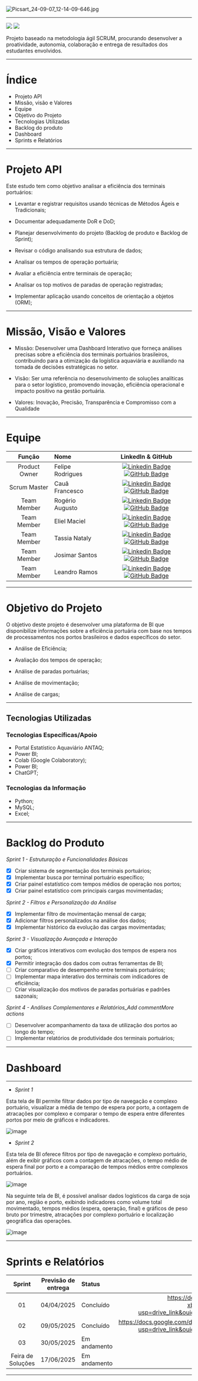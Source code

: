 ![Picsart_24-09-07_12-14-09-646.jpg](https://github.com/user-attachments/assets/da5b47c8-8ecd-4022-9b7b-c20d44ca4a46)

------------------------------------------------------------------------------------------------------------------------------------------

 <a href="http://fatecsjc-prd.azurewebsites.net/"><img src="https://img.shields.io/badge/INSTITUIÇÃO%3A-FATEC SÃO JOSÉ DOS CAMPOS-blue"/></a>
 <a href="https://conceptprimefatec.atlassian.net/jira/software/projects/CP3S/boards/3/backlog?assignee=unassigned%2C712020%3A8a58d1bf-2cab-4aad-84b1-37e0f078cfba"><img src="https://img.shields.io/badge/LINK:-JIRA SOFTWARE-blue"/></a>

Projeto baseado na metodologia ágil SCRUM, procurando desenvolver a proatividade, autonomia, colaboração e entrega de resultados dos estudantes envolvidos.

------------------------------------------------------------------------------------------------------------------------------------------

# Índice
* Projeto API
* Missão, visão e Valores
* Equipe
* Objetivo do Projeto
* Tecnologias Utilizadas
* Backlog do produto
* Dashboard
* Sprints e Relatórios

------------------------------------------------------------------------------------------------------------------------------------------

# Projeto API

 Este estudo tem como objetivo analisar a eficiência dos terminais portuários:

* Levantar e registrar requisitos usando técnicas de Métodos Ágeis e Tradicionais;
 
* Documentar adequadamente DoR e DoD;
 
* Planejar desenvolvimento do projeto (Backlog de produto e Backlog de Sprint);

* Revisar o código analisando sua estrutura de dados;

* Analisar os tempos de operação portuária;

* Avaliar a eficiência entre terminais de operação;

* Analisar os top motivos de paradas de operação registradas;

* Implementar aplicação usando conceitos de orientação a objetos (ORM);

------------------------------------------------------------------------------------------------------------------------------------------
# Missão, Visão e Valores


* Missão: Desenvolver uma Dashboard Interativo que forneça análises precisas sobre a eficiência dos terminais portuários brasileiros, contribuindo para a otimização da logística aquaviária e auxiliando na tomada de decisões estratégicas no setor.

* Visão: Ser uma referência no desenvolvimento de soluções analíticas para o setor logístico, promovendo inovação, eficiência operacional e impacto positivo na gestão portuária.

* Valores: Inovação, Precisão, Transparência e Compromisso com a Qualidade
  
------------------------------------------------------------------------------------------------------------------------------------------

# Equipe  

|    Função     | Nome                                  |  LinkedIn & GitHub |
| :-----------: | :------------------------------------ | :-------------------------------------------------------------------------------------------------------------------------------------------------------------------------------------------------------------------------------------------------------------------------------------------------------------------------: |
|  Product Owner  |    Felipe Rodrigues   |     [![Linkedin Badge](https://img.shields.io/badge/Linkedin-blue?style=flat-square&logo=Linkedin&logoColor=white)](https://www.linkedin.com/in/elielmaciel2022?utm_source=share&utm_campaign=share_via&utm_content=profile&utm_medium=android_app) [![GitHub Badge](https://img.shields.io/badge/GitHub-111217?style=flat-square&logo=github&logoColor=white)](https://github.com/ElielMaciel/Template)     |           
|  Scrum Master  | Cauã Francesco|      [![Linkedin Badge](https://img.shields.io/badge/Linkedin-blue?style=flat-square&logo=Linkedin&logoColor=white)](https://www.linkedin.com/in/rog%C3%A9rio-augusto-85b115199/) [![GitHub Badge](https://img.shields.io/badge/GitHub-111217?style=flat-square&logo=github&logoColor=white)](https://github.com/rogeriopereira01)     |
|  Team Member  | Rogério Augusto|      [![Linkedin Badge](https://img.shields.io/badge/Linkedin-blue?style=flat-square&logo=Linkedin&logoColor=white)](www.linkedin.com/in/cauafrancesco) [![GitHub Badge](https://img.shields.io/badge/GitHub-111217?style=flat-square&logo=github&logoColor=white)](https://github.com)     |
|  Team Member  | Eliel Maciel|      [![Linkedin Badge](https://img.shields.io/badge/Linkedin-blue?style=flat-square&logo=Linkedin&logoColor=white)](https://www.linkedin.com/in/felipe-rodrigues-silva-234249169?utm_source=share&utm_campaign=share_via&utm_content=profile&utm_medium=android_app) [![GitHub Badge](https://img.shields.io/badge/GitHub-111217?style=flat-square&logo=github&logoColor=white)](https://github.com/Feliperodrigues17)     |
|  Team Member  | Tassia Nataly |      [![Linkedin Badge](https://img.shields.io/badge/Linkedin-blue?style=flat-square&logo=Linkedin&logoColor=white)](https://www.linkedin.com/in/guilherme-c-ribeiro-914245222) [![GitHub Badge](https://img.shields.io/badge/GitHub-111217?style=flat-square&logo=github&logoColor=white)](https://github.com/Guilhermecarvalhoribeiro)     |
|  Team Member  | Josimar Santos|      [![Linkedin Badge](https://img.shields.io/badge/Linkedin-blue?style=flat-square&logo=Linkedin&logoColor=white)](https://www.linkedin.com/in/josimar-santos-2b4329288?utm_source=share&utm_campaign=share_via&utm_content=profile&utm_medium=android_app) [![GitHub Badge](https://img.shields.io/badge/GitHub-111217?style=flat-square&logo=github&logoColor=white)](https://github.com)     |
|  Team Member  | Leandro Ramos    |           [![Linkedin Badge](https://img.shields.io/badge/Linkedin-blue?style=flat-square&logo=Linkedin&logoColor=white)](https://www.linkedin.com/in/leandro-ramos-193040277/) [![GitHub Badge](https://img.shields.io/badge/GitHub-111217?style=flat-square&logo=github&logoColor=white)](https://github.com)          |

------------------------------------------------------------------------------------------------------------------------------------------
# Objetivo do Projeto


O objetivo deste projeto é desenvolver uma plataforma de BI que disponibilize informações sobre a eficiência portuária com base nos tempos de processamentos nos portos brasileiros e dados específicos do setor.


* Análise de Eficiência;

* Avaliação dos tempos de operação;
 
* Análise de paradas portuárias;
 
* Análise de movimentação;

* Análise de cargas;

------------------------------------------------------------------------------------------------------------------------------------------

## Tecnologias Utilizadas

 ### Tecnologias Específicas/Apoio
 * Portal Estatístico Aquaviário ANTAQ;
 * Power BI;
 * Colab (Google Colaboratory);
 * Power BI;
 * ChatGPT;
 ### Tecnologias da Informação
 * Python;
 * MySQL;
 * Excel;
------------------------------------------------------------------------------------------------------------------------------------------

# Backlog do Produto 


_Sprint 1 - Estruturação e Funcionalidades Básicas_

- [x] Criar sistema de segmentação dos terminais portuários;
- [x] Implementar busca por terminal portuário específico;
- [x] Criar painel estatístico com tempos médios de operação nos portos;
- [x] Criar painel estatístico com principais cargas movimentadas;
  
_Sprint 2 - Filtros e Personalização da Análise_

- [x] Implementar filtro de movimentação mensal de carga;
- [x] Adicionar filtros personalizados na análise dos dados;
- [x] Implementar histórico da evolução das cargas movimentadas;
  
_Sprint 3 - Visualização Avançada e Interação_

- [x] Criar gráficos interativos com evolução dos tempos de espera nos portos;
- [x] Permitir integração dos dados com outras ferramentas de BI;
- [ ] Criar comparativo de desempenho entre terminais portuários;
- [ ] Implementar mapa interativo dos terminais com indicadores de eficiência;
- [ ] Criar visualização dos motivos de paradas portuárias e padrões sazonais;

_Sprint 4 - Análises Complementares e Relatórios_Add commentMore actions_

- [ ] Desenvolver acompanhamento da taxa de utilização dos portos ao longo do tempo;
- [ ] Implementar relatórios de produtividade dos terminais portuários;
------------------------------------------------------------------------------------------------------------------------------------------

# Dashboard

------------------------------------------------------------------------------------------------------------------------------------------

* _Sprint 1_

Esta tela de BI permite filtrar dados por tipo de navegação e complexo portuário, visualizar a média de tempo de espera por porto, a contagem de atracações por complexo e comparar o tempo de espera entre diferentes portos por meio de gráficos e indicadores.

![image](https://github.com/user-attachments/assets/ab697db9-f7dd-4377-a715-97fad7a77ebb)

* _Sprint 2_

Esta tela de BI oferece filtros por tipo de navegação e complexo portuário, além de exibir gráficos com a contagem de atracações, o tempo médio de espera final por porto e a comparação de tempos médios entre complexos portuários.

![image](https://github.com/user-attachments/assets/993c64d1-40a5-4b45-82bb-615e4cda2dd6)

Na seguinte tela de BI, é possível analisar dados logísticos da carga de soja por ano, região e porto, exibindo indicadores como volume total movimentado, tempos médios (espera, operação, final) e gráficos de peso bruto por trimestre, atracações por complexo portuário e localização geográfica das operações.

![image](https://github.com/user-attachments/assets/d6b38c6b-da1c-4814-bf00-4f0ec870f4fd)


------------------------------------------------------------------------------------------------------------------------------------------

# Sprints e Relatórios

| Sprint | Previsão de entrega | Status           | Histórico |
|:--:|:----------:|:-------------------|:-------------------------------------------------:|
| 01 | 04/04/2025 | Concluído   |https://docs.google.com/document/d/1l-Tfr72l4-xbSOqCwDB0Yr2nQJuImNNO/edit?usp=drive_link&ouid=109462527011949482880&rtpof=true&sd=true|
| 02 | 09/05/2025 | Concluído    |https://docs.google.com/document/d/1AUJ8Xa8uA9lxOtb2EUMl7f2Mhnj8sSgn/edit?usp=drive_link&ouid=109462527011949482880&rtpof=true&sd=true|
| 03 | 30/05/2025 | Em andamento    ||
| Feira de Soluções | 17/06/2025 | Em andamento    ||
------------------------------------------------------------------------------------------------------------------------------------------------------------------


